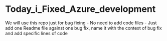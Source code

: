 # Today_i_Fixed_Azure_development
We will use this repo just for bug fixing - No need to add code files - Just add one Readme file against one bug fix, name it with the context of bug fix and add specific lines of code
